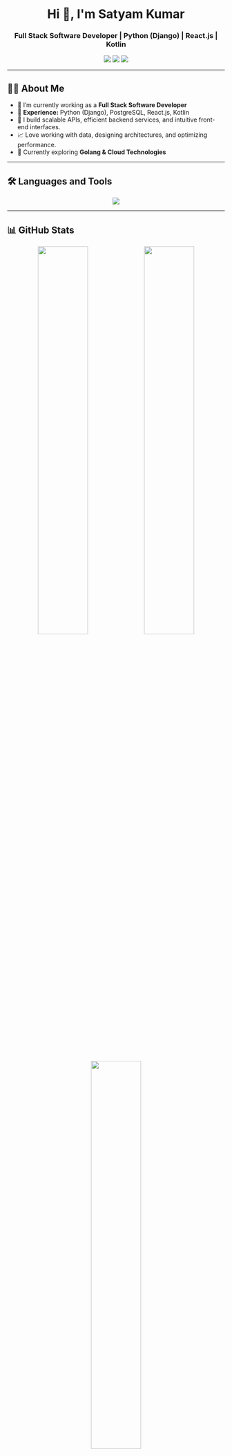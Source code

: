 <h1 align="center">Hi 👋, I'm Satyam Kumar</h1>
<h3 align="center">Full Stack Software Developer | Python (Django) | React.js | Kotlin</h3>

<p align="center">
  <a href="https://yourportfolio.com"><img src="https://img.shields.io/badge/Portfolio-%23000000.svg?style=for-the-badge&logo=firefox&logoColor=white"></a>
  <a href="https://www.linkedin.com/in/satyam-kumar-here"><img src="https://img.shields.io/badge/LinkedIn-%230077B5.svg?style=for-the-badge&logo=linkedin&logoColor=white"></a>
  <a href="mailto:satyamrajarya@gamail.com"><img src="https://img.shields.io/badge/Email-%23D14836.svg?style=for-the-badge&logo=gmail&logoColor=white"></a>
</p>

---

## 👩‍💻 **About Me**
- 🔭 I’m currently working as a **Full Stack Software Developer**  
- 🏢 **Experience:** Python (Django), PostgreSQL, React.js, Kotlin  
- 🚀 I build scalable APIs, efficient backend services, and intuitive front-end interfaces.  
- 📈 Love working with data, designing architectures, and optimizing performance.  
- 🌱 Currently exploring **Golang & Cloud Technologies**  

---

## 🛠 **Languages and Tools**  
<p align="center">
  <img src="https://skillicons.dev/icons?i=python,django,postgres,react,kotlin,js,ts,html,css,sass,git,docker,linux" />
</p>

---

## 📊 **GitHub Stats**  
<p align="center">
  <img src="https://github-readme-stats.vercel.app/api?username=satyamlucifer&show_icons=true&theme=tokyonight&count_private=true&hide=issues" width="48%" />
  <img src="https://github-readme-streak-stats.herokuapp.com/?user=satyamlucifer&theme=tokyonight" width="48%" />
</p>

<p align="center">
  <img src="https://github-readme-stats.vercel.app/api/top-langs/?username=satyamlucifer&layout=compact&theme=tokyonight" width="48%" />
</p>

---

## 📌 **Featured Projects**
🔹 [**Demand App**](https://github.com/your-repo) - Customer onboarding & order management app  
🔹 [**Rider App**](https://github.com/your-repo) - Delivery tracking with Google Maps integration  
🔹 [**Purchase API**](https://github.com/your-repo) - Automated procurement & tracking system  


---

## 🤝 **Let's Connect**
💼 [Portfolio](https://yourportfolio.com) | 📩 [Email](mailto:satyamrajarya@gmail.com) | 🏢 [LinkedIn](https://www.linkedin.com/in/satyam-kumar-here)  
